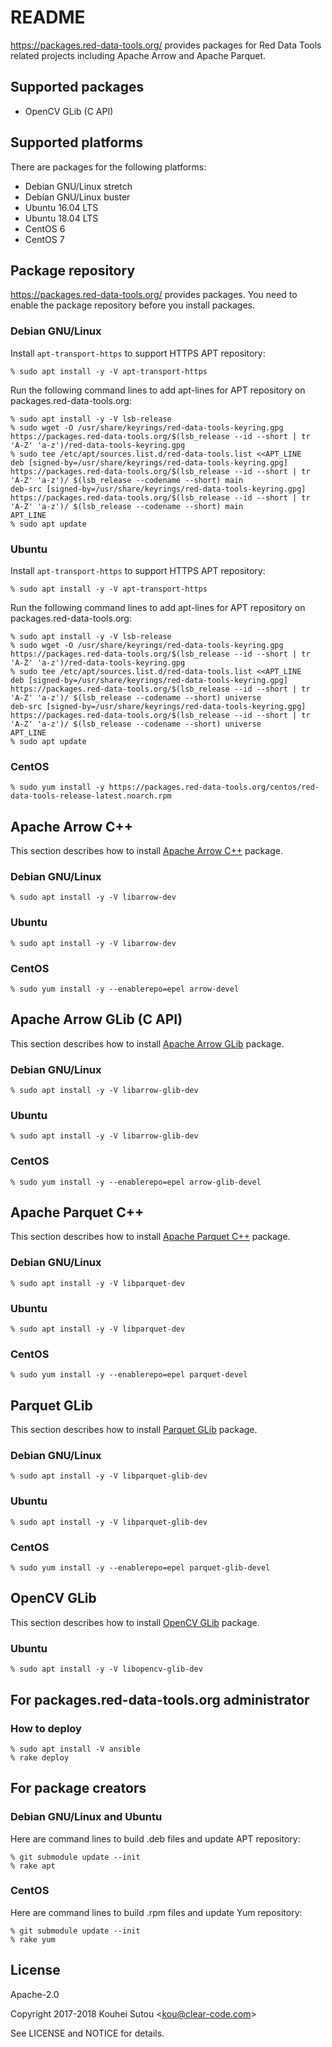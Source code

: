 # README

https://packages.red-data-tools.org/ provides packages for Red Data
Tools related projects including Apache Arrow and Apache Parquet.

## Supported packages

  * OpenCV GLib (C API)

## Supported platforms

There are packages for the following platforms:

  * Debian GNU/Linux stretch
  * Debian GNU/Linux buster
  * Ubuntu 16.04 LTS
  * Ubuntu 18.04 LTS
  * CentOS 6
  * CentOS 7

## Package repository

https://packages.red-data-tools.org/ provides packages. You need to
enable the package repository before you install packages.

### Debian GNU/Linux

Install `apt-transport-https` to support HTTPS APT repository:

```console
% sudo apt install -y -V apt-transport-https
```

Run the following command lines to add apt-lines for APT repository on
packages.red-data-tools.org:

```console
% sudo apt install -y -V lsb-release
% sudo wget -O /usr/share/keyrings/red-data-tools-keyring.gpg https://packages.red-data-tools.org/$(lsb_release --id --short | tr 'A-Z' 'a-z')/red-data-tools-keyring.gpg
% sudo tee /etc/apt/sources.list.d/red-data-tools.list <<APT_LINE
deb [signed-by=/usr/share/keyrings/red-data-tools-keyring.gpg] https://packages.red-data-tools.org/$(lsb_release --id --short | tr 'A-Z' 'a-z')/ $(lsb_release --codename --short) main
deb-src [signed-by=/usr/share/keyrings/red-data-tools-keyring.gpg] https://packages.red-data-tools.org/$(lsb_release --id --short | tr 'A-Z' 'a-z')/ $(lsb_release --codename --short) main
APT_LINE
% sudo apt update
```

### Ubuntu

Install `apt-transport-https` to support HTTPS APT repository:

```console
% sudo apt install -y -V apt-transport-https
```

Run the following command lines to add apt-lines for APT repository on
packages.red-data-tools.org:

```console
% sudo apt install -y -V lsb-release
% sudo wget -O /usr/share/keyrings/red-data-tools-keyring.gpg https://packages.red-data-tools.org/$(lsb_release --id --short | tr 'A-Z' 'a-z')/red-data-tools-keyring.gpg
% sudo tee /etc/apt/sources.list.d/red-data-tools.list <<APT_LINE
deb [signed-by=/usr/share/keyrings/red-data-tools-keyring.gpg] https://packages.red-data-tools.org/$(lsb_release --id --short | tr 'A-Z' 'a-z')/ $(lsb_release --codename --short) universe
deb-src [signed-by=/usr/share/keyrings/red-data-tools-keyring.gpg] https://packages.red-data-tools.org/$(lsb_release --id --short | tr 'A-Z' 'a-z')/ $(lsb_release --codename --short) universe
APT_LINE
% sudo apt update
```

### CentOS

```console
% sudo yum install -y https://packages.red-data-tools.org/centos/red-data-tools-release-latest.noarch.rpm
```

## Apache Arrow C++

This section describes how to install
[Apache Arrow C++](https://github.com/apache/arrow/tree/master/cpp)
package.

### Debian GNU/Linux

```console
% sudo apt install -y -V libarrow-dev
```

### Ubuntu

```console
% sudo apt install -y -V libarrow-dev
```

### CentOS

```console
% sudo yum install -y --enablerepo=epel arrow-devel
```

## Apache Arrow GLib (C API)

This section describes how to install
[Apache Arrow GLib](https://github.com/apache/arrow/tree/master/c_glib)
package.

### Debian GNU/Linux

```console
% sudo apt install -y -V libarrow-glib-dev
```

### Ubuntu

```console
% sudo apt install -y -V libarrow-glib-dev
```

### CentOS

```console
% sudo yum install -y --enablerepo=epel arrow-glib-devel
```

## Apache Parquet C++

This section describes how to install
[Apache Parquet C++](https://github.com/apache/parquet-cpp) package.

### Debian GNU/Linux

```console
% sudo apt install -y -V libparquet-dev
```

### Ubuntu

```console
% sudo apt install -y -V libparquet-dev
```

### CentOS

```console
% sudo yum install -y --enablerepo=epel parquet-devel
```

## Parquet GLib

This section describes how to install
[Parquet GLib](https://github.com/red-data-tools/parquet-glib) package.

### Debian GNU/Linux

```console
% sudo apt install -y -V libparquet-glib-dev
```

### Ubuntu

```console
% sudo apt install -y -V libparquet-glib-dev
```

### CentOS

```console
% sudo yum install -y --enablerepo=epel parquet-glib-devel
```

## OpenCV GLib

This section describes how to install
[OpenCV GLib](https://github.com/red-data-tools/opencv-glib) package.

### Ubuntu

```console
% sudo apt install -y -V libopencv-glib-dev
```

## For packages.red-data-tools.org administrator

### How to deploy

```console
% sudo apt install -V ansible
% rake deploy
```

## For package creators

### Debian GNU/Linux and Ubuntu

Here are command lines to build .deb files and update APT repository:

```console
% git submodule update --init
% rake apt
```

### CentOS

Here are command lines to build .rpm files and update Yum repository:

```console
% git submodule update --init
% rake yum
```

## License

Apache-2.0

Copyright 2017-2018 Kouhei Sutou \<kou@clear-code.com\>

See LICENSE and NOTICE for details.

